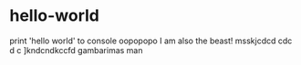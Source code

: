 # hello-world
print 'hello world' to console
oopopopo
I am also the beast!
msskjcdcd cdc d c
]kndcndkccfd
gambarimas
man